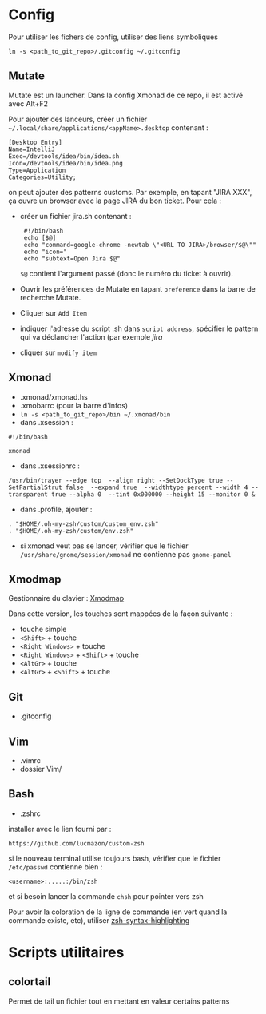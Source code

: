 Config
======

Pour utiliser les fichers de config, utiliser des liens symboliques

    ln -s <path_to_git_repo>/.gitconfig ~/.gitconfig

Mutate
------

Mutate est un launcher. Dans la config Xmonad de ce repo, il est activé avec Alt+F2

Pour ajouter des lanceurs, créer un fichier `~∕.local/share/applications/<appName>.desktop` contenant :

    [Desktop Entry]
    Name=IntelliJ
    Exec=/devtools/idea/bin/idea.sh
    Icon=/devtools/idea/bin/idea.png
    Type=Application
    Categories=Utility;

on peut ajouter des patterns customs. Par exemple, en tapant "JIRA XXX", ça ouvre un browser avec la page JIRA du bon ticket.
Pour cela :

  - créer un fichier jira.sh contenant :

         #!/bin/bash
         echo [$@]
         echo "command=google-chrome -newtab \"<URL TO JIRA>/browser/$@\""
         echo "icon="
         echo "subtext=Open Jira $@"

    `$@` contient l'argument passé (donc le numéro du ticket à ouvrir).

  - Ouvrir les préférences de Mutate en tapant `preference` dans la barre de recherche Mutate.
  - Cliquer sur `Add Item`
  - indiquer l'adresse du script .sh dans `script address`, spécifier le pattern qui va déclancher l'action (par exemple *jira*
  - cliquer sur `modify item`



Xmonad
------

- .xmonad/xmonad.hs
- .xmobarrc (pour la barre d'infos)
- `ln -s <path_to_git_repo>/bin ~/.xmonad/bin`
- dans .xsession :

<!-- -->

    #!/bin/bash

    xmonad


- dans .xsessionrc :

<!-- -->

    /usr/bin/trayer --edge top  --align right --SetDockType true --SetPartialStrut false  --expand true  --widthtype percent --width 4 --transparent true --alpha 0  --tint 0x000000 --height 15 --monitor 0 &


- dans .profile, ajouter :

<!-- -->

    . "$HOME/.oh-my-zsh/custom/custom_env.zsh"
    . "$HOME/.oh-my-zsh/custom/env.zsh"


- si xmonad veut pas se lancer, vérifier que le fichier `/usr/share/gnome/session/xmonad` ne contienne pas `gnome-panel`



Xmodmap
-------
Gestionnaire du clavier : [Xmodmap](https://wiki.archlinux.org/index.php/xmodmap)

Dans cette version, les touches sont mappées de la façon suivante : 

- touche simple
- `<Shift>` + touche
- `<Right Windows>` + touche
- `<Right Windows>` + `<Shift>` + touche
- `<AltGr>` + touche
- `<AltGr>` + `<Shift>` + touche


Git
---
- .gitconfig

Vim
---
- .vimrc
- dossier Vim/

Bash
----
- .zshrc

installer avec le lien fourni par :

    https://github.com/lucmazon/custom-zsh

si le nouveau terminal utilise toujours bash, vérifier que le fichier `/etc/passwd` contienne bien :

    <username>:.....:/bin/zsh


et si besoin lancer la commande `chsh` pour pointer vers zsh


Pour avoir la coloration de la ligne de commande (en vert quand la commande existe, etc), utiliser [zsh-syntax-highlighting](https://github.com/zsh-users/zsh-syntax-highlighting)


Scripts utilitaires
===================

colortail
---------
Permet de tail un fichier tout en mettant en valeur certains patterns

